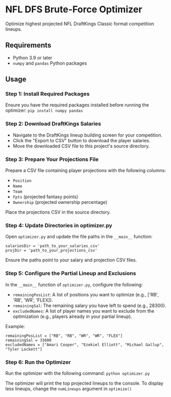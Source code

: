 # NFL DFS Brute-Force Optimizer
Optimize highest projected NFL DraftKings Classic format competition lineups.  

## Requirements

- Python 3.9 or later
- `numpy` and `pandas` Python packages

## Usage

### Step 1: Install Required Packages

Ensure you have the required packages installed before running the optimizer:
`pip install numpy pandas`

### Step 2: Download DraftKings Salaries

- Navigate to the DraftKings lineup building screen for your competition.
- Click the "Export to CSV" button to download the player salaries.
- Move the downloaded CSV file to this project's source directory.

### Step 3: Prepare Your Projections File

Prepare a CSV file containing player projections with the following columns:
- `Position`
- `Name`
- `Team`
- `Fpts` (projected fantasy points)
- `Ownership` (projected ownership percentage)

Place the projections CSV in the source directory.

### Step 4: Update Directories in optimizer.py

Open `optimizer.py` and update the file paths in the `__main__` function:
```
salariesDir = 'path_to_your_salaries_csv'
projDir = 'path_to_your_projections_csv'
```

Ensure the paths point to your salary and projection CSV files.

### Step 5: Configure the Partial Lineup and Exclusions

In the `__main__` function of `optimizer.py`, configure the following:
- `remainingPosList`: A list of positions you want to optimize (e.g., ['RB', 'RB', 'WR', 'FLEX]).
- `remainingSal`: The remaining salary you have left to spend (e.g., 28300).
- `excludedNames`: A list of player names you want to exclude from the optimization (e.g., players already in your partial lineup).

Example:
```
remainingPosList = ["RB", "RB", "WR", "WR", "FLEX"]
remainingSal = 33600
excludedNames = ["Amari Cooper", "Ezekiel Elliott", "Michael Gallup", "Tyler Lockett"]
```

### Step 6: Run the Optimizer

Run the optimizer with the following command:
`python optimizer.py`

The optimizer will print the top projected lineups to the console. To display less lineups, change the `numLineups` argument in `optimize()`

